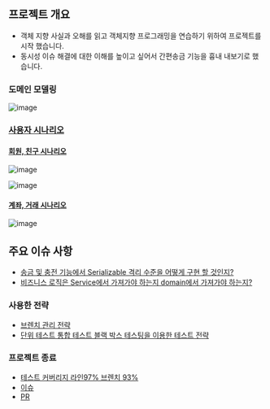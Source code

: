 ## 프로젝트 개요
- 객체 지향 사실과 오해를 읽고 객체지향 프로그래밍을 연습하기 위하여 프로젝트를 시작 했습니다.
- 동시성 이슈 해결에 대한 이해를 높이고 싶어서 간편송금 기능을 흉내 내보기로 했습니다.

### 도메인 모델링
![image](https://user-images.githubusercontent.com/126523988/231641050-3d402f7d-f075-4a84-bb95-6126782cdc1c.png)

### [사용자 시나리오](https://github.com/jungmini0601/pay/wiki)
#### [회원, 친구 시나리오](https://github.com/jungmini0601/pay/wiki/%ED%9A%8C%EC%9B%90-%EC%8B%9C%EB%82%98%EB%A6%AC%EC%98%A4)
![image](https://user-images.githubusercontent.com/126523988/230802866-5aa2c84e-5348-48b5-ba9a-1d3f8f948381.png)

![image](https://user-images.githubusercontent.com/126523988/230802933-4977c85d-5d3f-499b-9d62-fc6757e5e762.png)

#### [계좌, 거래 시나리오](https://github.com/jungmini0601/pay/wiki/%EA%B3%84%EC%A2%8C-%EC%8B%9C%EB%82%98%EB%A6%AC%EC%98%A4)
![image](https://user-images.githubusercontent.com/126523988/230803093-47e7eb86-6c68-44d6-bdf6-ea9517b92726.png)

## 주요 이슈 사항
- [송금 및 충전 기능에서 Serializable 격리 수준을 어떻게 구현 할 것인지?](https://jungmini-laboratory.tistory.com/56)
- [비즈니스 로직은 Service에서 가져가야 하는지 domain에서 가져가야 하는지?](https://github.com/jungmini0601/pay/issues/26)

### 사용한 전략
- [브렌치 관리 전략](https://jungmini-laboratory.tistory.com/26)
- [단위 테스트 통합 테스트 블랙 박스 테스팅을 이용한 테스트 전략](https://jungmini-laboratory.tistory.com/28)

### 프로젝트 종료
- [테스트 커버리지 라인97% 브렌치 93%](https://github.com/jungmini0601/pay/pull/50)
- [이슈](https://github.com/jungmini0601/pay/issues?q=is%3Aissue+is%3Aclosed)
- [PR](https://github.com/jungmini0601/pay/pulls?q=is%3Apr+is%3Aclosed)
